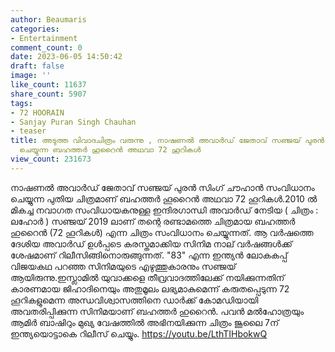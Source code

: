 ```yaml
---
author: Beaumaris
categories:
- Entertainment
comment_count: 0
date: 2023-06-05 14:50:42
draft: false
image: ''
like_count: 11637
share_count: 5907
tags:
- 72 HOORAIN
- Sanjay Puran Singh Chauhan
- teaser
title: അടുത്ത വിവാദചിത്രം വരുന്നു , നാഷണൽ അവാർഡ് ജേതാവ് സഞ്ജയ്‌ പുരൻ സിംഗ് ചൗഹാൻ സംവിധാനം
  ചെയ്യുന്ന ബഹത്തർ ഹൂറൈൻ അഥവാ 72 ഹൂറികൾ
view_count: 231673
---
```


നാഷണൽ അവാർഡ് ജേതാവ് സഞ്ജയ്‌ പുരൻ സിംഗ് ചൗഹാൻ സംവിധാനം ചെയ്യുന്ന പുതിയ ചിത്രമാണ് ബഹത്തർ ഹൂറൈൻ അഥവാ 72 ഹൂറികൾ.2010 ൽ മികച്ച നവാഗത സംവിധായകനുള്ള ഇന്ദിരഗാന്ധി അവാർഡ് നേടിയ ( ചിത്രം : ലഹോർ ) സഞ്ജയ്‌ 2019 ലാണ് തന്റെ രണ്ടാമത്തെ ചിത്രമായ ബഹത്തർ ഹുറൈൻ (72 ഹൂറികൾ) എന്ന ചിത്രം സംവിധാനം ചെയ്യുന്നത്. ആ വർഷത്തെ ദേശിയ അവാർഡ് ഉൾപ്പടെ കരസ്തമാക്കിയ സിനിമ നാല് വർഷങ്ങൾക്ക് ശേഷമാണ് റിലീസിങ്ങിനൊരുങ്ങുന്നത്. "83" എന്ന ഇന്ത്യൻ ലോകകപ്പ് വിജയകഥ പറഞ്ഞ സിനിമയുടെ എഴുത്തുകാരനും സഞ്ജയ് ആയിരുന്നു.ഇസ്ലാമിൽ യുവാക്കളെ തീവ്രവാദത്തിലേക്ക് നയിക്കുന്നതിന് കാരണമായ ജിഹാദിനെയും അതുമൂലം ലഭ്യമാകുമെന്ന് കരുതപ്പെടുന്ന 72 ഹൂറികളുമെന്ന അന്ധവിശ്വാസത്തിനെ ഡാർക്ക്‌ കോമഡിയായി അവതരിപ്പിക്കുന്ന സിനിമയാണ് ബഹത്തർ ഹുറൈൻ. പവൻ മൽഹോത്രയും ആമിർ ബാഷിറും മുഖ്യ വേഷത്തിൽ അഭിനയിക്കുന്ന ചിത്രം ജൂലൈ 7ന് ഇന്ത്യയൊട്ടാകെ റിലീസ് ചെയ്യും. https://youtu.be/LthTIHbokwQ